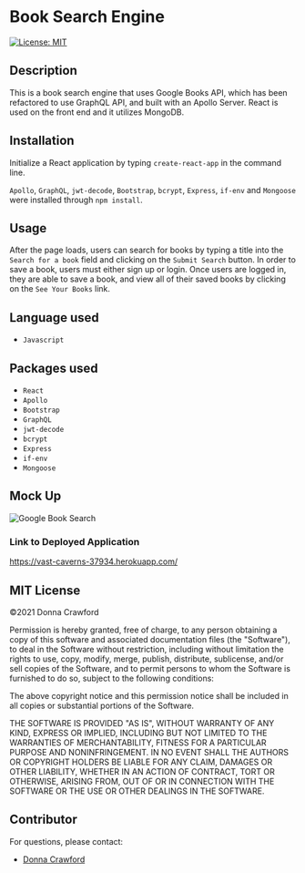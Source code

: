 # Book Search Engine

[![License: MIT](https://img.shields.io/badge/License-MIT-yellow.svg)](https://opensource.org/licenses/MIT)

## Description

This is a book search engine that uses Google Books API, which has been refactored to use GraphQL API, and built with an Apollo Server.  React is used on the front end and it utilizes MongoDB.

## Installation
Initialize a React application by typing `create-react-app` in the command line.

`Apollo`, `GraphQL`, `jwt-decode`, `Bootstrap`, `bcrypt`, `Express`, `if-env` and `Mongoose` were installed through `npm install`.

## Usage
After the page loads, users can search for books by typing a title into the `Search for a book` field and clicking on the `Submit Search` button.  In order to save a book, users must either sign up or login.  Once users are logged in, they are able to save a book, and view all of their saved books by clicking on the `See Your Books` link.

## Language used
* `Javascript`

## Packages used
* `React`
* `Apollo`
* `Bootstrap`
* `GraphQL`
* `jwt-decode`
* `bcrypt`
* `Express`
* `if-env`
* `Mongoose`

## Mock Up

![Google Book Search](./client/src/assets/GoogleBookSearch.gif)

### Link to Deployed Application

https://vast-caverns-37934.herokuapp.com/

## MIT License

&copy;2021 Donna Crawford

Permission is hereby granted, free of charge, to any person obtaining a copy
of this software and associated documentation files (the "Software"), to deal
in the Software without restriction, including without limitation the rights
to use, copy, modify, merge, publish, distribute, sublicense, and/or sell
copies of the Software, and to permit persons to whom the Software is
furnished to do so, subject to the following conditions:

The above copyright notice and this permission notice shall be included in all
copies or substantial portions of the Software.

THE SOFTWARE IS PROVIDED "AS IS", WITHOUT WARRANTY OF ANY KIND, EXPRESS OR
IMPLIED, INCLUDING BUT NOT LIMITED TO THE WARRANTIES OF MERCHANTABILITY,
FITNESS FOR A PARTICULAR PURPOSE AND NONINFRINGEMENT. IN NO EVENT SHALL THE
AUTHORS OR COPYRIGHT HOLDERS BE LIABLE FOR ANY CLAIM, DAMAGES OR OTHER
LIABILITY, WHETHER IN AN ACTION OF CONTRACT, TORT OR OTHERWISE, ARISING FROM,
OUT OF OR IN CONNECTION WITH THE SOFTWARE OR THE USE OR OTHER DEALINGS IN THE
SOFTWARE.

## Contributor

For questions, please contact:

- [Donna Crawford](https://github.com/Donnastjames)